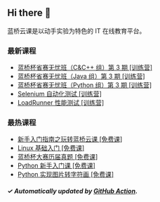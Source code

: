 ## Hi there 👋

蓝桥云课是以动手实验为特色的 IT 在线教育平台。

### 最新课程

<!-- LATEST:START -->
- [蓝桥杯省赛无忧班（C&amp;C++ 组）第 3 期 [训练营]](https://www.lanqiao.cn/courses/21967/)
- [蓝桥杯省赛无忧班（Java 组）第 3 期 [训练营]](https://www.lanqiao.cn/courses/21958/)
- [蓝桥杯省赛无忧班（Python 组）第 3 期 [训练营]](https://www.lanqiao.cn/courses/21962/)
- [Selenium 自动化测试 [训练营]](https://www.lanqiao.cn/courses/29292/)
- [LoadRunner 性能测试 [训练营]](https://www.lanqiao.cn/courses/29225/)
<!-- LATEST:END -->

### 最热课程

<!-- HOTEST:START -->
- [新手入门指南之玩转蓝桥云课 [免费课]](https://www.lanqiao.cn/courses/63/)
- [Linux 基础入门 [免费课]](https://www.lanqiao.cn/courses/1/)
- [蓝桥杯大赛历届真题 [免费课]](https://www.lanqiao.cn/courses/2786/)
- [Python 新手入门课 [免费课]](https://www.lanqiao.cn/courses/1330/)
- [Python 实现图片转字符画 [免费课]](https://www.lanqiao.cn/courses/370/)
<!-- HOTEST:END -->

##### ✓ Automatically updated by [GitHub Action](https://github.com/lanqiao-courses/.github/actions/workflows/update.yml).
